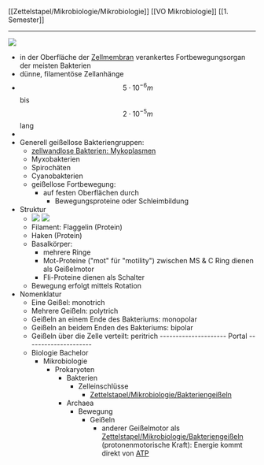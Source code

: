 [[Zettelstapel/Mikrobiologie/Mikrobiologie]] [[VO Mikrobiologie]] [[1. Semester]]

---

![](https://www.spektrum.de/lexika/images/bio/fff657.jpg)
- in der Oberfläche der [Zellmembran](Biologie-Bachelor/Mikrobiologie/Prokaryoten/Bakterien/Zellmembran.md) verankertes Fortbewegungsorgan der meisten Bakterien
- dünne, filamentöse Zellanhänge
- $$ 5\cdot10^{-6}m $$ bis $$ 2\cdot10^{-5}m $$  lang
- 
- Generell geißellose Bakteriengruppen:
	- [zellwandlose Bakterien: Mykoplasmen](Biologie-Bachelor/Mikrobiologie/Prokaryoten/Bakterien/Zellwand/zellwandlose-Bakterien:-Mykoplasmen.md)
	- Myxobakterien
	- Spirochäten
	- Cyanobakterien
	- geißellose Fortbewegung:
		- auf festen Oberflächen durch 
			- Bewegungsproteine oder Schleimbildung
- Struktur
	- ![](https://remnote-user-data.s3.amazonaws.com/r8L0M6SmwbtZxWSXfIE5qY_Vakm95m0Y_GgWjsUlScra_tfnQdnDpGwN0Xmm2-6k79RkIeO9dALCjFt1KH90NjlNPjTm4ywAOBfHwHPULhNn1ydSJXD312FIEzwQGMq2)  ![](https://remnote-user-data.s3.amazonaws.com/va6v5PvClROHnW7dxXE1x5FQjz2JT_Ec9yUt4404Pnz_0YUlSHwKDhKzLgf65tCkt6Rv3ZkxpeCj-DZXBBv-R_2-xejHJb9fLJnAaMoPO5DQm18f1tBHNEw8iY7Vj7yf)  
	- Filament: Flaggelin (Protein)
	- Haken (Protein)
	- Basalkörper:
		- mehrere Ringe
		- Mot-Proteine ("mot" für "motility") zwischen MS & C Ring dienen als Geißelmotor
		- Fli-Proteine dienen als Schalter
	- Bewegung erfolgt mittels Rotation
- Nomenklatur
	- Eine Geißel: monotrich
	- Mehrere Geißeln: polytrich
	- Geißeln an einem Ende des Bakteriums: monopolar
	- Geißeln an beidem Enden des Bakteriums: bipolar
	- Geißeln über die Zelle verteilt: peritrich
--------------------- Portal ---------------------
	- Biologie Bachelor
		- Mikrobiologie
			- Prokaryoten
				- Bakterien
					- Zelleinschlüsse
						- [Zettelstapel/Mikrobiologie/Bakteriengeißeln](Zettelstapel/Mikrobiologie/Bakteriengei%C3%9Feln.md)
				- Archaea
					- Bewegung
						- Geißeln
							- anderer Geißelmotor als [Zettelstapel/Mikrobiologie/Bakteriengeißeln](Zettelstapel/Mikrobiologie/Bakteriengei%C3%9Feln.md) (protonenmotorische Kraft): Energie kommt direkt von [ATP](ATP.md)
